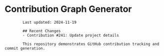 # Contribution Graph Generator
            
            Last updated: 2024-11-19
            
            ## Recent Changes
            - Contribution #241: Update project details
            
            This repository demonstrates GitHub contribution tracking and commit generation.
        